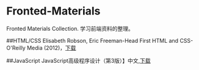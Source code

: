 # Fronted-Materials
Fronted Materials Collection. 学习前端资料的整理。

##HTML/CSS
Elisabeth Robson, Eric Freeman-Head First HTML and CSS-O'Reilly Media (2012)，[下载](https://pan.baidu.com/s/1geKp5mV)

##JavaScript
JavaScript高级程序设计（第3版）】中文,[下载](http://pan.baidu.com/s/1qYMpp6G)
